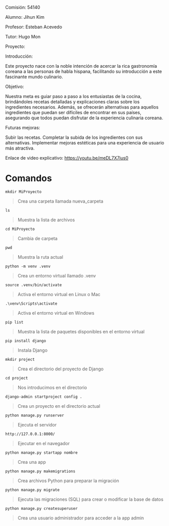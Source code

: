 Comisión: 54140

Alumno: Jihun Kim

Profesor: Esteban Acevedo

Tutor: Hugo Mon

Proyecto:

Introducción:

Este proyecto nace con la noble intención de acercar la rica gastronomía coreana a las personas de habla hispana, facilitando su introducción a este fascinante mundo culinario.

Objetivo:

Nuestra meta es guiar paso a paso a los entusiastas de la cocina, brindándoles recetas detalladas y explicaciones claras sobre los ingredientes necesarios. Además, se ofrecerán alternativas para aquellos ingredientes que puedan ser difíciles de encontrar en sus países, asegurando que todos puedan disfrutar de la experiencia culinaria coreana.

Futuras mejoras:

Subir las recetas.
Completar la subida de los ingredientes con sus alternativas.
Implementar mejoras estéticas para una experiencia de usuario más atractiva.

Enlace de video explicativo:
https://youtu.be/meDL7X7ius0


# Comandos

`mkdir MiProyecto`
> Crea una carpeta llamada nueva_carpeta

`ls`
> Muestra la lista de archivos

`cd MiProyecto`
> Cambia de carpeta

`pwd`
> Muestra la ruta actual

`python -m venv .venv`
> Crea un entorno virtual llamado .venv

`source .venv/bin/activate`
> Activa el entorno virtual en Linux o Mac

`.\venv\Scripts\activate`
> Activa el entorno virtual en Windows

`pip list`
> Muestra la lista de paquetes disponibles en el entorno virtual

`pip install django`
> Instala Django

`mkdir project`
> Crea el directorio del proyecto de Django

`cd project`
> Nos introducimos en el directorio

`django-admin startproject config .`
> Crea un proyecto en el directorio actual

`python manage.py runserver`
> Ejecuta el servidor

`http://127.0.0.1:8000/`
> Ejecutar en el navegador

`python manage.py startapp nombre`
> Crea una app

`python manage.py makemigrations`
> Crea archivos Python para preparar la migración

`python manage.py migrate`
> Ejecuta las migraciones (SQL) para crear o modificar la base de datos

`python manage.py createsuperuser`
> Crea una usuario administrador para acceder a la app admin


